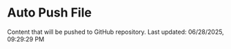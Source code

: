 # Auto Push File

Content that will be pushed to GitHub repository.
Last updated: 06/28/2025, 09:29:29 PM